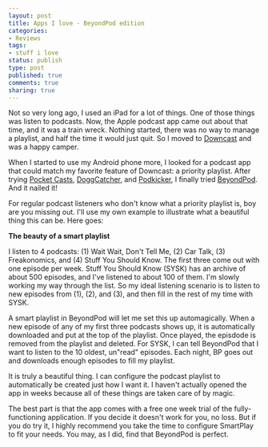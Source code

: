 ```yaml
---
layout: post
title: Apps I love - BeyondPod edition
categories:
- Reviews
tags:
- stuff i love
status: publish
type: post
published: true
comments: true
sharing: true
---
```

Not so very long ago, I used an iPad for a lot of things. One of those things was listen to podcasts. Now, the Apple podcast app came out about that time, and it was a train wreck. Nothing started, there was no way to manage a playlist, and half the time it would just quit. So I moved to <a href="https://itunes.apple.com/au/app/downcast/id393858566?mt=8">Downcast</a> and was a happy camper.

When I started to use my Android phone more, I looked for a podcast app that could match my favorite feature of Downcast: a priority playlist. After trying <a href="https://play.google.com/store/apps/details?id=au.com.shiftyjelly.pocketcasts&amp;feature=search_result#?t=W251bGwsMSwxLDEsImF1LmNvbS5zaGlmdHlqZWxseS5wb2NrZXRjYXN0cyJd">Pocket Casts</a>, <a href="https://play.google.com/store/apps/details?id=com.snoggdoggler.android.applications.doggcatcher.v1_0&amp;feature=search_result#?t=W251bGwsMSwxLDEsImNvbS5zbm9nZ2RvZ2dsZXIuYW5kcm9pZC5hcHBsaWNhdGlvbnMuZG9nZ2NhdGNoZXIudjFfMCJd">DoggCatcher</a>, and <a href="https://play.google.com/store/apps/details?id=ait.podka&amp;feature=search_result#?t=W251bGwsMSwxLDEsImFpdC5wb2RrYSJd">Podkicker</a>, I finally tried <a href="https://play.google.com/store/apps/details?id=mobi.beyondpod&amp;feature=search_result#?t=W251bGwsMSwxLDEsIm1vYmkuYmV5b25kcG9kIl0.">BeyondPod</a>. And it nailed it!

For regular podcast listeners who don't know what a priority playlist is, boy are you missing out. I'll use my own example to illustrate what a beautiful thing this can be. Here goes:

<strong>The beauty of a smart playlist</strong>

I listen to 4 podcasts: (1) Wait Wait, Don't Tell Me, (2) Car Talk, (3) Freakonomics, and (4) Stuff You Should Know. The first three come out with one episode per week. Stuff You Should Know (SYSK) has an archive of about 500 episodes, and I've listened to about 100 of them. I'm slowly working my way through the list. So my ideal listening scenario is to listen to new episodes from (1), (2), and (3), and then fill in the rest of my time with SYSK.

A smart playlist in BeyondPod will let me set this up automagically. When a new episode of any of my first three podcasts shows up, it is automatically downloaded and put at the top of the playlist. Once played, the episdode is removed from the playlist and deleted. For SYSK, I can tell BeyondPod that I want to listen to the 10 oldest, un"read" episodes. Each night, BP goes out and downloads enough episodes to fill my playlist.

It is truly a beautiful thing. I can configure the podcast playlist to automatically be created just how I want it. I haven't actually opened the app in weeks because all of these things are taken care of by magic.

The best part is that the app comes with a free one week trial of the fully-functioning application. If you decide it doesn't work for you, no loss. But if you do try it, I highly recommend you take the time to configure SmartPlay to fit your needs. You may, as I did, find that BeyondPod is perfect.

